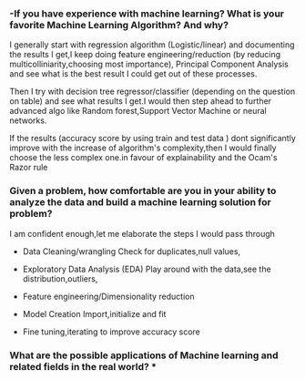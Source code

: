 ### -If you have experience with machine learning? What is your favorite Machine Learning Algorithm? And why?    
  I generally start with regression algorithm (Logistic/linear) and documenting the results I get,I keep doing feature       engineering/reduction
  (by reducing multicolliniarity,choosing most importance),
  Principal Component Analysis and see what is the best result I could get out of these processes.
  
  Then I try with decision tree regressor/classifier (depending on the question on table) and see what results I get.I would then step 
  ahead to further advanced algo like Random forest,Support Vector Machine or neural networks.
  
  If the results (accuracy score by using train and test data ) dont significantly improve with the increase of algorithm's complexity,then 
  I would finally choose the less complex one.in favour of explainability and the Ocam's Razor rule
  
### Given a problem, how comfortable are you in your ability to analyze the data and build a machine learning solution for problem? 
  I am confident enough,let me elaborate the steps I would pass through
  - Data Cleaning/wrangling
    Check for duplicates,null values,
  - Exploratory Data Analysis (EDA)
    Play around with the data,see the distribution,outliers,
  - Feature engineering/Dimensionality reduction
  - Model Creation
    Import,initialize and fit
    
  - Fine tuning,iterating to improve accuracy score
  
### What are the possible applications of Machine learning and related fields in the real world? *
